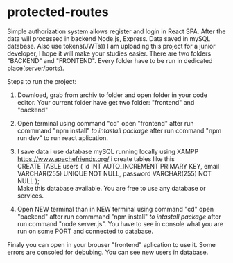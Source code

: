 # protected-routes
Simple authorization system allows register and login in React SPA. After the data will processed in backend Node.js, Express. Data saved in mySQL database. Also use tokens(JWTs))
I am uploading this project for a junior developer, I hope it will make your studies easier.
There are two folders "BACKEND" and "FRONTEND".
Every folder have to be run in dedicated place(server/ports).

Steps to run the project:
1. Download, grab from archiv to folder and open folder in your code editor. 
Your current folder have get two folder: "frontend" and "backend"
2. Open terminal using command "cd" open "frontend" after run commmand "npm install" *to intastall package* after run command "npm run dev" to run react aplication.
3. I save data i use database mySQL running locally using XAMPP https://www.apachefriends.org/
i create tables like this<br/>
CREATE TABLE users (
    id INT AUTO_INCREMENT PRIMARY KEY,
    email VARCHAR(255) UNIQUE NOT NULL,
    password VARCHAR(255) NOT NULL
);<br/>
Make this database available. You are free to use any database or services.

4. Open NEW terminal than in NEW terminal using command "cd" open "backend" after run commmand "npm install" *to intastall package* after run command "node server.js".
You  have to see in console what you are run on some PORT and connected to database.

Finaly you can open in your brouser "frontend" aplication to use it. Some errors are consoled for debubing. You can see new users in database.
